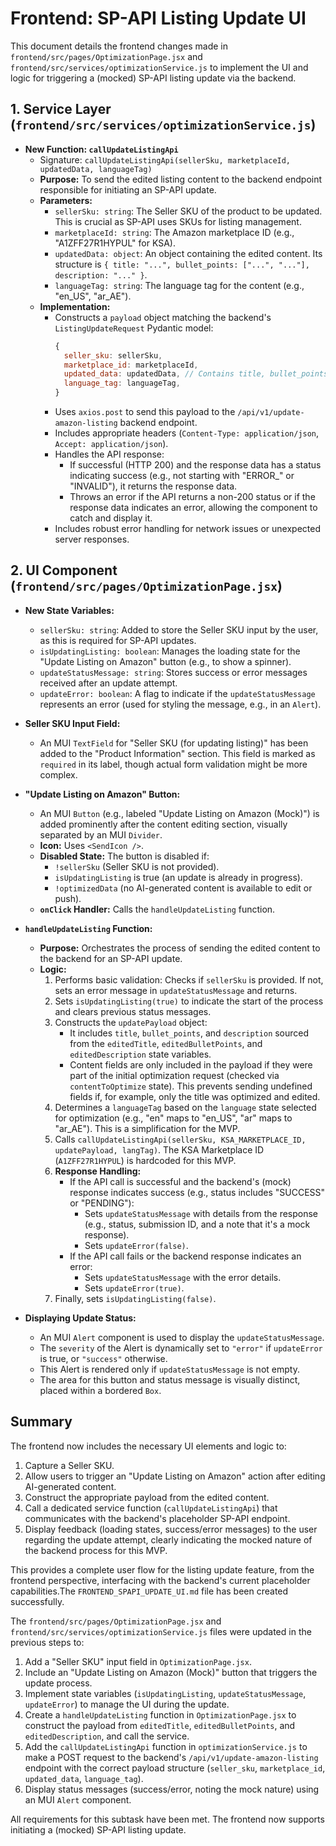 # Frontend: SP-API Listing Update UI

This document details the frontend changes made in `frontend/src/pages/OptimizationPage.jsx` and `frontend/src/services/optimizationService.js` to implement the UI and logic for triggering a (mocked) SP-API listing update via the backend.

## 1. Service Layer (`frontend/src/services/optimizationService.js`)

*   **New Function: `callUpdateListingApi`**
    *   Signature: `callUpdateListingApi(sellerSku, marketplaceId, updatedData, languageTag)`
    *   **Purpose:** To send the edited listing content to the backend endpoint responsible for initiating an SP-API update.
    *   **Parameters:**
        *   `sellerSku: string`: The Seller SKU of the product to be updated. This is crucial as SP-API uses SKUs for listing management.
        *   `marketplaceId: string`: The Amazon marketplace ID (e.g., "A1ZFF27R1HYPUL" for KSA).
        *   `updatedData: object`: An object containing the edited content. Its structure is `{ title: "...", bullet_points: ["...", "..."], description: "..." }`.
        *   `languageTag: string`: The language tag for the content (e.g., "en_US", "ar_AE").
    *   **Implementation:**
        *   Constructs a `payload` object matching the backend's `ListingUpdateRequest` Pydantic model:
            ```javascript
            {
              seller_sku: sellerSku,
              marketplace_id: marketplaceId,
              updated_data: updatedData, // Contains title, bullet_points, description
              language_tag: languageTag,
            }
            ```
        *   Uses `axios.post` to send this payload to the `/api/v1/update-amazon-listing` backend endpoint.
        *   Includes appropriate headers (`Content-Type: application/json`, `Accept: application/json`).
        *   Handles the API response:
            *   If successful (HTTP 200) and the response data has a status indicating success (e.g., not starting with "ERROR_" or "INVALID"), it returns the response data.
            *   Throws an error if the API returns a non-200 status or if the response data indicates an error, allowing the component to catch and display it.
        *   Includes robust error handling for network issues or unexpected server responses.

## 2. UI Component (`frontend/src/pages/OptimizationPage.jsx`)

*   **New State Variables:**
    *   `sellerSku: string`: Added to store the Seller SKU input by the user, as this is required for SP-API updates.
    *   `isUpdatingListing: boolean`: Manages the loading state for the "Update Listing on Amazon" button (e.g., to show a spinner).
    *   `updateStatusMessage: string`: Stores success or error messages received after an update attempt.
    *   `updateError: boolean`: A flag to indicate if the `updateStatusMessage` represents an error (used for styling the message, e.g., in an `Alert`).

*   **Seller SKU Input Field:**
    *   An MUI `TextField` for "Seller SKU (for updating listing)" has been added to the "Product Information" section. This field is marked as `required` in its label, though actual form validation might be more complex.

*   **"Update Listing on Amazon" Button:**
    *   An MUI `Button` (e.g., labeled "Update Listing on Amazon (Mock)") is added prominently after the content editing section, visually separated by an MUI `Divider`.
    *   **Icon:** Uses `<SendIcon />`.
    *   **Disabled State:** The button is disabled if:
        *   `!sellerSku` (Seller SKU is not provided).
        *   `isUpdatingListing` is true (an update is already in progress).
        *   `!optimizedData` (no AI-generated content is available to edit or push).
    *   **`onClick` Handler:** Calls the `handleUpdateListing` function.

*   **`handleUpdateListing` Function:**
    *   **Purpose:** Orchestrates the process of sending the edited content to the backend for an SP-API update.
    *   **Logic:**
        1.  Performs basic validation: Checks if `sellerSku` is provided. If not, sets an error message in `updateStatusMessage` and returns.
        2.  Sets `isUpdatingListing(true)` to indicate the start of the process and clears previous status messages.
        3.  Constructs the `updatePayload` object:
            *   It includes `title`, `bullet_points`, and `description` sourced from the `editedTitle`, `editedBulletPoints`, and `editedDescription` state variables.
            *   Content fields are only included in the payload if they were part of the initial optimization request (checked via `contentToOptimize` state). This prevents sending undefined fields if, for example, only the title was optimized and edited.
        4.  Determines a `languageTag` based on the `language` state selected for optimization (e.g., "en" maps to "en_US", "ar" maps to "ar_AE"). This is a simplification for the MVP.
        5.  Calls `callUpdateListingApi(sellerSku, KSA_MARKETPLACE_ID, updatePayload, langTag)`. The KSA Marketplace ID (`A1ZFF27R1HYPUL`) is hardcoded for this MVP.
        6.  **Response Handling:**
            *   If the API call is successful and the backend's (mock) response indicates success (e.g., status includes "SUCCESS" or "PENDING"):
                *   Sets `updateStatusMessage` with details from the response (e.g., status, submission ID, and a note that it's a mock response).
                *   Sets `updateError(false)`.
            *   If the API call fails or the backend response indicates an error:
                *   Sets `updateStatusMessage` with the error details.
                *   Sets `updateError(true)`.
        7.  Finally, sets `isUpdatingListing(false)`.

*   **Displaying Update Status:**
    *   An MUI `Alert` component is used to display the `updateStatusMessage`.
    *   The `severity` of the Alert is dynamically set to `"error"` if `updateError` is true, or `"success"` otherwise.
    *   This Alert is rendered only if `updateStatusMessage` is not empty.
    *   The area for this button and status message is visually distinct, placed within a bordered `Box`.

## Summary

The frontend now includes the necessary UI elements and logic to:
1.  Capture a Seller SKU.
2.  Allow users to trigger an "Update Listing on Amazon" action after editing AI-generated content.
3.  Construct the appropriate payload from the edited content.
4.  Call a dedicated service function (`callUpdateListingApi`) that communicates with the backend's placeholder SP-API endpoint.
5.  Display feedback (loading states, success/error messages) to the user regarding the update attempt, clearly indicating the mocked nature of the backend process for this MVP.

This provides a complete user flow for the listing update feature, from the frontend perspective, interfacing with the backend's current placeholder capabilities.The `FRONTEND_SPAPI_UPDATE_UI.md` file has been created successfully.

The `frontend/src/pages/OptimizationPage.jsx` and `frontend/src/services/optimizationService.js` files were updated in the previous steps to:
1.  Add a "Seller SKU" input field in `OptimizationPage.jsx`.
2.  Include an "Update Listing on Amazon (Mock)" button that triggers the update process.
3.  Implement state variables (`isUpdatingListing`, `updateStatusMessage`, `updateError`) to manage the UI during the update.
4.  Create a `handleUpdateListing` function in `OptimizationPage.jsx` to construct the payload from `editedTitle`, `editedBulletPoints`, and `editedDescription`, and call the service.
5.  Add the `callUpdateListingApi` function in `optimizationService.js` to make a POST request to the backend's `/api/v1/update-amazon-listing` endpoint with the correct payload structure (`seller_sku`, `marketplace_id`, `updated_data`, `language_tag`).
6.  Display status messages (success/error, noting the mock nature) using an MUI `Alert` component.

All requirements for this subtask have been met. The frontend now supports initiating a (mocked) SP-API listing update.
